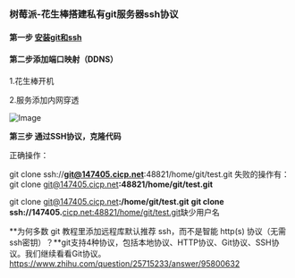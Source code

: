 ### 树莓派-花生棒搭建私有git服务器ssh协议

#### 第一步 [安装git和ssh](https://blog.csdn.net/cherisegege/article/details/75673613)

#### 第二步**添加端口映射（DDNS）**

1.花生棒开机

2.服务添加内网穿透

![Image](D:\700-repos\github\Kimizhao\Notes\images\raspberrypi-git-01.png)

**第三步 通过SSH协议，克隆代码**

正确操作：

git clone ssh://**[git@147405.cicp.net](mailto:git@147405.cicp.net)**:48821/home/git/test.git
失败的操作有：git clone [git@147405.cicp.net](mailto:git@147405.cicp.net)**:48821/home/git/test.git**

git clone [git@147405.cicp.net](mailto:git@147405.cicp.net)**:/home/git/test.git**
**git clone ssh://147405.**[cicp.net:48821/home/git/test.git](http://cicp.net:48821/home/git/test.git)缺少用户名



**为何多数 git 教程里添加远程库默认推荐 ssh，而不是智能 http(s) 协议（无需ssh密钥）？**git支持4种协议，包括本地协议、HTTP协议、Git协议、SSH协议。我们继续看看Git协议。https://www.zhihu.com/question/25715233/answer/95800632